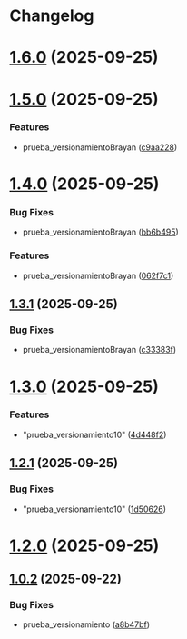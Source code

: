 # Changelog

# [1.6.0](https://github.com/KarlaVirtual/pipeline_devops_Karla/compare/v1.5.0...v1.6.0) (2025-09-25)

# [1.5.0](https://github.com/KarlaVirtual/pipeline_devops_Karla/compare/v1.4.0...v1.5.0) (2025-09-25)


### Features

* prueba_versionamientoBrayan ([c9aa228](https://github.com/KarlaVirtual/pipeline_devops_Karla/commit/c9aa2285be8c85114805e1674d01870880d14ba4))

# [1.4.0](https://github.com/KarlaVirtual/pipeline_devops_Karla/compare/v1.3.1...v1.4.0) (2025-09-25)


### Bug Fixes

* prueba_versionamientoBrayan ([bb6b495](https://github.com/KarlaVirtual/pipeline_devops_Karla/commit/bb6b495a7e854f82713b5771b5ba541c091f345c))


### Features

* prueba_versionamientoBrayan ([062f7c1](https://github.com/KarlaVirtual/pipeline_devops_Karla/commit/062f7c1258c862fc777c0c58cef7c0c390bd4938))

## [1.3.1](https://github.com/KarlaVirtual/pipeline_devops_Karla/compare/v1.3.0...v1.3.1) (2025-09-25)


### Bug Fixes

* prueba_versionamientoBrayan ([c33383f](https://github.com/KarlaVirtual/pipeline_devops_Karla/commit/c33383f01a5c68ed56eeb86c3396415a39f89629))

# [1.3.0](https://github.com/KarlaVirtual/pipeline_devops_Karla/compare/v1.2.1...v1.3.0) (2025-09-25)


### Features

* "prueba_versionamiento10" ([4d448f2](https://github.com/KarlaVirtual/pipeline_devops_Karla/commit/4d448f27600e72df722b66392d81b1e753cb38de))

## [1.2.1](https://github.com/KarlaVirtual/pipeline_devops_Karla/compare/v1.2.0...v1.2.1) (2025-09-25)


### Bug Fixes

* "prueba_versionamiento10" ([1d50626](https://github.com/KarlaVirtual/pipeline_devops_Karla/commit/1d5062619d97d69f7ed0cd376481df44c5efbd8e))

# [1.2.0](https://github.com/KarlaVirtual/pipeline_devops_Karla/compare/v1.1.0...v1.2.0) (2025-09-25)

## [1.0.2](https://github.com/KarlaVirtual/pipeline_devops_Karla/compare/v1.0.1...v1.0.2) (2025-09-22)


### Bug Fixes

* prueba_versionamiento ([a8b47bf](https://github.com/KarlaVirtual/pipeline_devops_Karla/commit/a8b47bf249126fb4f026a75b80244fefcbf3de6b))
